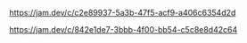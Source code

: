 https://jam.dev/c/c2e89937-5a3b-47f5-acf9-a406c6354d2d

https://jam.dev/c/842e1de7-3bbb-4f00-bb54-c5c8e8d42c64
